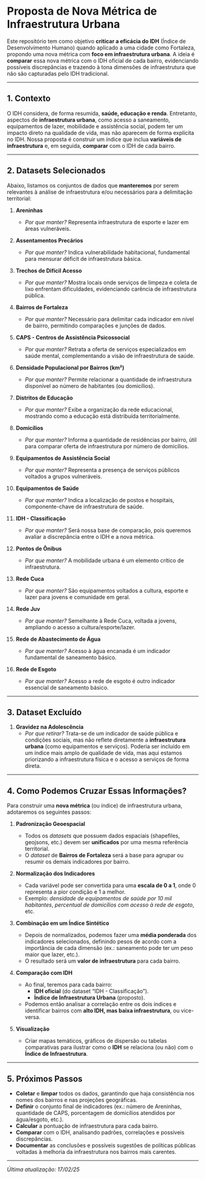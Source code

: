 # Proposta de Nova Métrica de Infraestrutura Urbana

Este repositório tem como objetivo **criticar a eficácia do IDH** (Índice de Desenvolvimento Humano) quando aplicado a uma cidade como Fortaleza, propondo uma nova métrica com **foco em infraestrutura urbana**. A ideia é **comparar** essa nova métrica com o IDH oficial de cada bairro, evidenciando possíveis discrepâncias e trazendo à tona dimensões de infraestrutura que não são capturadas pelo IDH tradicional.

---

## 1. Contexto

O IDH considera, de forma resumida, **saúde, educação e renda**. Entretanto, aspectos de **infraestrutura urbana**, como acesso a saneamento, equipamentos de lazer, mobilidade e assistência social, podem ter um impacto direto na qualidade de vida, mas não aparecem de forma explícita no IDH. Nossa proposta é construir um índice que inclua **variáveis de infraestrutura** e, em seguida, **comparar** com o IDH de cada bairro.

---

## 2. Datasets Selecionados

Abaixo, listamos os conjuntos de dados que **manteremos** por serem relevantes à análise de infraestrutura e/ou necessários para a delimitação territorial:

1. **Areninhas**  
   - *Por que manter?* Representa infraestrutura de esporte e lazer em áreas vulneráveis.

2. **Assentamentos Precários**  
   - *Por que manter?* Indica vulnerabilidade habitacional, fundamental para mensurar déficit de infraestrutura básica.

3. **Trechos de Difícil Acesso**  
   - *Por que manter?* Mostra locais onde serviços de limpeza e coleta de lixo enfrentam dificuldades, evidenciando carência de infraestrutura pública.

4. **Bairros de Fortaleza**  
   - *Por que manter?* Necessário para delimitar cada indicador em nível de bairro, permitindo comparações e junções de dados.

5. **CAPS - Centros de Assistência Psicossocial**  
   - *Por que manter?* Retrata a oferta de serviços especializados em saúde mental, complementando a visão de infraestrutura de saúde.

6. **Densidade Populacional por Bairros (km²)**  
   - *Por que manter?* Permite relacionar a quantidade de infraestrutura disponível ao número de habitantes (ou domicílios).

7. **Distritos de Educação**  
   - *Por que manter?* Exibe a organização da rede educacional, mostrando como a educação está distribuída territorialmente.

8. **Domicílios**  
   - *Por que manter?* Informa a quantidade de residências por bairro, útil para comparar oferta de infraestrutura por número de domicílios.

9. **Equipamentos de Assistência Social**  
   - *Por que manter?* Representa a presença de serviços públicos voltados a grupos vulneráveis.

10. **Equipamentos de Saúde**  
    - *Por que manter?* Indica a localização de postos e hospitais, componente-chave de infraestrutura de saúde.

11. **IDH - Classificação**  
    - *Por que manter?* Será nossa base de comparação, pois queremos avaliar a discrepância entre o IDH e a nova métrica.

12. **Pontos de Ônibus**  
    - *Por que manter?* A mobilidade urbana é um elemento crítico de infraestrutura.

13. **Rede Cuca**  
    - *Por que manter?* São equipamentos voltados a cultura, esporte e lazer para jovens e comunidade em geral.

14. **Rede Juv**  
    - *Por que manter?* Semelhante à Rede Cuca, voltada a jovens, ampliando o acesso a cultura/esporte/lazer.

15. **Rede de Abastecimento de Água**  
    - *Por que manter?* Acesso à água encanada é um indicador fundamental de saneamento básico.

16. **Rede de Esgoto**  
    - *Por que manter?* Acesso a rede de esgoto é outro indicador essencial de saneamento básico.

---

## 3. Dataset Excluído

1. **Gravidez na Adolescência**  
   - *Por que retirar?* Trata-se de um indicador de saúde pública e condições sociais, mas não reflete diretamente a **infraestrutura urbana** (como equipamentos e serviços). Poderia ser incluído em um índice mais amplo de qualidade de vida, mas aqui estamos priorizando a infraestrutura física e o acesso a serviços de forma direta.

---

## 4. Como Podemos Cruzar Essas Informações?

Para construir uma **nova métrica** (ou índice) de infraestrutura urbana, adotaremos os seguintes passos:

1. **Padronização Geoespacial**  
   - Todos os *datasets* que possuem dados espaciais (shapefiles, geojsons, etc.) devem ser **unificados** por uma mesma referência territorial.  
   - O *dataset* de **Bairros de Fortaleza** será a base para agrupar ou resumir os demais indicadores por bairro.

2. **Normalização dos Indicadores**  
   - Cada variável pode ser convertida para uma **escala de 0 a 1**, onde 0 representa a pior condição e 1 a melhor.  
   - Exemplo: *densidade de equipamentos de saúde por 10 mil habitantes*, *percentual de domicílios com acesso à rede de esgoto*, etc.

3. **Combinação em um Índice Sintético**  
   - Depois de normalizados, podemos fazer uma **média ponderada** dos indicadores selecionados, definindo pesos de acordo com a importância de cada dimensão (ex.: saneamento pode ter um peso maior que lazer, etc.).  
   - O resultado será um **valor de infraestrutura** para cada bairro.

4. **Comparação com IDH**  
   - Ao final, teremos para cada bairro:  
     - **IDH oficial** (do dataset “IDH - Classificação”).  
     - **Índice de Infraestrutura Urbana** (proposto).  
   - Podemos então analisar a correlação entre os dois índices e identificar bairros com **alto IDH, mas baixa infraestrutura**, ou vice-versa.

5. **Visualização**  
   - Criar mapas temáticos, gráficos de dispersão ou tabelas comparativas para ilustrar como o **IDH** se relaciona (ou não) com o **Índice de Infraestrutura**.

---

## 5. Próximos Passos

- **Coletar** e **limpar** todos os dados, garantindo que haja consistência nos nomes dos bairros e nas projeções geográficas.  
- **Definir** o conjunto final de indicadores (ex.: número de Areninhas, quantidade de CAPS, porcentagem de domicílios atendidos por água/esgoto, etc.).  
- **Calcular** a pontuação de infraestrutura para cada bairro.  
- **Comparar** com o IDH, analisando padrões, correlações e possíveis discrepâncias.  
- **Documentar** as conclusões e possíveis sugestões de políticas públicas voltadas à melhoria da infraestrutura nos bairros mais carentes.

---

*Última atualização: 17/02/25*  
